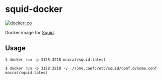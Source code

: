 squid-docker
============

[![dockeri.co](https://dockeri.co/image/macrat/squid)](https://hub.docker.com/r/macrat/squid)

Docker image for [Squid](http://www.squid-cache.org/).


## Usage

``` shell
$ docker run -p 3128:3218 macrat/squid:latest
```

``` shell
$ docker run -p 3128:3218 -v ./some.conf:/etc/squid/conf.d/some.conf macrat/squid:latest
```
